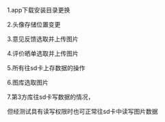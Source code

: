 1.app下载安装目录更换

2.头像存储位置变更

3.意见反馈选取并上传图片

4.评价晒单选取并上传图片

5.所有往sd卡上存数据的操作

6.图库选取图片

7.第3方库往sd卡写数据的情况，

但经测试具有读写权限时也可正常往sd卡中读写图片数据

